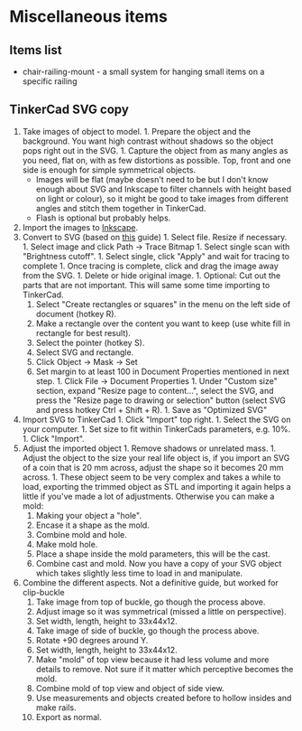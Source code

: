 # Miscellaneous items

## Items list

- chair-railing-mount - a small system for hanging small items on a specific railing


## TinkerCad SVG copy

  1. Take images of object to model. 
    1. Prepare the object and the background. You want high contrast without shadows so the object pops right out in the SVG.
    1. Capture the object from as many angles as you need, flat on, with as few distortions as possible. Top, front and one side is enough for simple symmetrical objects.
      - Images will be flat (maybe doesn't need to be but I don't know enough about SVG and Inkscape to filter channels with height based on light or colour), so it might be good to take images from different angles and stitch them together in TinkerCad.
      - Flash is optional but probably helps.
  1. Import the images to [Inkscape](https://inkscape.org).
  1. Convert to SVG (based on [this](https://designbundles.net/design-school/how-to-convert-a-jpeg-to-svg-in-inkscape) guide)
    1. Select file. Resize if necessary.
    1. Select image and click Path -> Trace Bitmap
    1. Select single scan with "Brightness cutoff".
    1. Select single, click "Apply" and wait for tracing to complete
    1. Once tracing is complete, click and drag the image away from the SVG.
    1. Delete or hide original image.
    1. Optional: Cut out the parts that are not important. This will same some time importing to TinkerCad.
      1. Select "Create rectangles or squares" in the menu on the left side of document (hotkey R).
      1. Make a rectangle over the content you want to keep (use white fill in rectangle for best result).
      1. Select the pointer (hotkey S).
      1. Select SVG and rectangle.
      1. Click Object -> Mask -> Set
      1. Set margin to at least 100 in Document Properties mentioned in next step.
    1. Click File -> Document Properties
    1. Under "Custom size" section, expand "Resize page to content...", select the SVG, and press the "Resize page to drawing or selection" button (select SVG and press hotkey Ctrl + Shift + R).
    1. Save as "Optimized SVG"
  1. Import SVG to TinkerCad
    1. Click "Import" top right.
    1. Select the SVG on your computer.
    1. Set size to fit within TinkerCads parameters, e.g. 10%.
    1. Click "Import".
  1. Adjust the imported object
    1. Remove shadows or unrelated mass.
    1. Adjust the object to the size your real life object is, if you import an SVG of a coin that is 20 mm across, adjust the shape so it becomes 20 mm across.
    1. These object seem to be very complex and takes a while to load, exporting the trimmed object as STL and importing it again helps a little if you've made a lot of adjustments. Otherwise you can make a mold:
      1. Making your object a "hole".
      1. Encase it a shape as the mold.
      1. Combine mold and hole.
      1. Make mold hole.
      1. Place a shape inside the mold parameters, this will be the cast.
      1. Combine cast and mold. Now you have a copy of your SVG object which takes slightly less time to load in and manipulate.
  1. Combine the different aspects. Not a definitive guide, but worked for clip-buckle
      1. Take image from top of buckle, go though the process above.
      1. Adjust image so it was symmetrical (missed a little on perspective).
      1. Set width, length, height to 33x44x12.
      1. Take image of side of buckle, go though the process above.
      1. Rotate +90 degrees around Y.
      1. Set width, length, height to 33x44x12.
      1. Make "mold" of top view because it had less volume and more details to remove. Not sure if it matter which perceptive becomes the mold.
      1. Combine mold of top view and object of side view.
      1. Use measurements and objects created before to hollow insides and make rails.
      1. Export as normal.